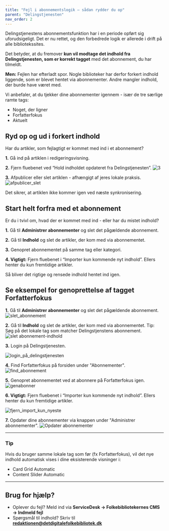 ```yaml
---
title: "Fejl i abonnementslogik – sådan rydder du op"
parent: "Delingstjenesten"
nav_order: 2
---
```



Delingstjenestens abonnementsfunktion har i en periode opført sig uforudsigeligt. Det er nu rettet, og den forbedrede logik er allerede i drift på alle bibliotekssites.

Det betyder, at du fremover **kun vil modtage det indhold fra Delingstjenesten, som er korrekt tagget** med det abonnement, du har tilmeldt.

**Men:** Fejlen har efterladt spor. Nogle biblioteker har derfor forkert indhold liggende, som er blevet hentet via abonnementer. Andre mangler indhold, der burde have været med.

Vi anbefaler, at du tjekker dine abonnementer igennem - især de tre særlige ramte tags:
- Noget, der ligner  
- Forfatterfokus  
- Aktuelt  




## Ryd op og ud i forkert indhold

Har du artikler, som fejlagtigt er kommet med ind i et abonnement?



**1.** Gå ind på artiklen i redigeringsvisning.
   

**2.** Fjern fluebenet ved “Hold indholdet opdateret fra Delingstjenesten”.
   ![3](https://github.com/user-attachments/assets/958b9505-1777-4adc-b451-7cd0214dc176)


**3.** Afpublicer eller slet artiklen - afhængigt af jeres lokale praksis.
   ![afpublicer_slet](https://github.com/user-attachments/assets/c465030b-ef2a-425b-8315-9c9c32ba1d6a)

Det sikrer, at artiklen ikke kommer igen ved næste synkronisering.




## Start helt forfra med et abonnement

Er du i tvivl om, hvad der er kommet med ind - eller har du mistet indhold?


**1.** Gå til **Administrer abonnementer** og slet det pågældende abonnement.  

**2.** Gå til **Indhold** og slet de artikler, der kom med via abonnementet. 

**3.** Genopret abonnementet på samme tag eller kategori.  

**4. Vigtigt:** Fjern fluebenet i “Importer kun kommende nyt indhold”. Ellers henter du kun fremtidige artikler.

Så bliver det rigtige og rensede indhold hentet ind igen.






## Se eksempel for genoprettelse af tagget Forfatterfokus

**1.** Gå til **Administrer abonnementer** og slet det pågældende abonnement.
![slet_abonnement](https://github.com/user-attachments/assets/e87acc57-0544-4889-90e4-e5f723191cbd)


**2.** Gå til **Indhold** og slet de artikler, der kom med via abonnementet. Tip: Søg på det lokale tag som matcher Delingstjenstens abonnement.
![slet abonnement-indhold](https://github.com/user-attachments/assets/9bc614ef-a0b4-4600-b1a5-c66ccf793e71)


**3.** Login på Delingstjenesten.

![login_på_delingstjenesten](https://github.com/user-attachments/assets/bfd48aab-0cb4-462f-8297-f4006031e858)


**4.** Find Forfatterfokus på forsiden under "Abonnementer".
![find_abonnement](https://github.com/user-attachments/assets/cac00d10-1d26-472a-b39b-bdddb411b463)


**5.** Genopret abonnementet ved at abonnere på Forfatterfokus igen.
![genabonner](https://github.com/user-attachments/assets/8caa4dc1-3e91-4248-9572-0f70b2010a54)


**6. Vigtigt:** Fjern fluebenet i “Importer kun kommende nyt indhold”. Ellers henter du kun fremtidige artikler.

![fjern_import_kun_nyeste](https://github.com/user-attachments/assets/cf93dfe3-7a6e-472e-8d8c-90ac37aa314b)


**7.** Opdater dine abonnementer via knappen under "Administrer abonnementer".
![Opdater abonnementer](https://github.com/user-attachments/assets/4ba9655a-fa3b-45e8-b5a9-f0f8560d19cd)


---

### Tip
Hvis du bruger samme lokale tag som før (fx Forfatterfokus), vil det nye indhold automatisk vises i dine eksisterende visninger i:
- Card Grid Automatic  
- Content Slider Automatic  

---

## Brug for hjælp?
- Oplever du fejl? Meld ind via **ServiceDesk → Folkebibliotekernes CMS → Indmeld fejl**
- Spørgsmål til indhold? Skriv til [**redaktionen@detdigitalefolkebibliotek.dk**](mailto:redaktionen@detdigitalefolkebibliotek.dk)
